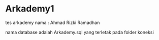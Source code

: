 # Arkademy1
tes arkademy
nama : Ahmad Rizki Ramadhan

nama database adalah Arkademy.sql yang terletak pada folder koneksi
